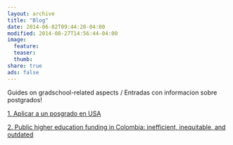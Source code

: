 ```yaml
---
layout: archive
title: "Blog"
date: 2014-06-02T09:44:20-04:00
modified: 2014-08-27T14:56:44-04:00
image:
  feature:
  teaser:
  thumb:
share: true
ads: false
---
```


Guides on gradschool-related aspects / Entradas con informacion sobre postgrados!

[1. Aplicar a un posgrado en USA](A.AppGradSc.md)

[2. Public higher education funding in Colombia: inefficient, inequitable, and outdated](B.ColEd.md)




 
